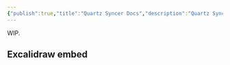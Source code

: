 ```yaml
---
{"publish":true,"title":"Quartz Syncer Docs","description":"Quartz Syncer documentation.","created":"2025-02-10T01:17:09.687+01:00","modified":"2024-12-15T13:53:31.613+01:00","cssclasses":"mado-heading hide-date index-page"}
---
```



WIP.

## Excalidraw embed

<style> .container {font-family: sans-serif; text-align: center;} .button-wrapper button {z-index: 1;height: 40px; width: 100px; margin: 10px;padding: 5px;} .excalidraw .App-menu_top .buttonList { display: flex;} .excalidraw-wrapper { height: 800px; margin: 50px; position: relative;} :root[dir="ltr"] .excalidraw .layer-ui__wrapper .zen-mode-transition.App-menu_bottom--transition-left {transform: none;} </style><script src="https://cdn.jsdelivr.net/npm/react@17/umd/react.production.min.js"></script><script src="https://cdn.jsdelivr.net/npm/react-dom@17/umd/react-dom.production.min.js"></script><script type="text/javascript" src="https://cdn.jsdelivr.net/npm/@excalidraw/excalidraw@0/dist/excalidraw.production.min.js"></script><div id="embedexcalidraw.md1"></div><script>(function(){const InitialData={"type":"excalidraw","version":2,"source":"https://github.com/zsviczian/obsidian-excalidraw-plugin/releases/tag/2.6.8","elements":[{"id":"cMxo_zcjA9I199eZ1XjFk","type":"rectangle","x":-102.80648249788919,"y":-110.87090152161994,"width":307.27197827692595,"height":124.26895141601562,"angle":0,"strokeColor":"#1e1e1e","backgroundColor":"transparent","fillStyle":"solid","strokeWidth":2,"strokeStyle":"solid","roughness":1,"opacity":100,"groupIds":["y-RmpaLWlt_vjk8ft6pFu"],"frameId":null,"index":"a0","roundness":{"type":3},"seed":1723495169,"version":410,"versionNonce":1443276279,"isDeleted":false,"boundElements":[{"type":"text","id":"mHpenEbn"},{"id":"2nrC5TuaNqChOrkwzd7wJ","type":"arrow"}],"updated":1734267330782,"link":null,"locked":false},{"id":"mHpenEbn","type":"text","x":-91.27037739262934,"y":-73.73642581361213,"width":284.19976806640625,"height":50,"angle":0,"strokeColor":"#1e1e1e","backgroundColor":"transparent","fillStyle":"solid","strokeWidth":2,"strokeStyle":"solid","roughness":1,"opacity":100,"groupIds":["y-RmpaLWlt_vjk8ft6pFu"],"frameId":null,"index":"a1","roundness":null,"seed":568745281,"version":258,"versionNonce":139251479,"isDeleted":false,"boundElements":[],"updated":1734267330782,"link":null,"locked":false,"text":"Excalidraw Embeds in Quartz\nusing Quartz Syncer","rawText":"Excalidraw Embeds in Quartz using Quartz Syncer","fontSize":20,"fontFamily":5,"textAlign":"center","verticalAlign":"middle","containerId":"cMxo_zcjA9I199eZ1XjFk","originalText":"Excalidraw Embeds in Quartz using Quartz Syncer","autoResize":true,"lineHeight":1.25},{"id":"2nrC5TuaNqChOrkwzd7wJ","type":"arrow","x":47.5999271348183,"y":22.36328939447077,"width":3.104039669938487,"height":111.55427618012607,"angle":0,"strokeColor":"#1e1e1e","backgroundColor":"transparent","fillStyle":"solid","strokeWidth":2,"strokeStyle":"solid","roughness":1,"opacity":100,"groupIds":["y-RmpaLWlt_vjk8ft6pFu"],"frameId":null,"index":"a2","roundness":{"type":2},"seed":61255969,"version":2038,"versionNonce":2027534711,"isDeleted":false,"boundElements":[],"updated":1734267604616,"link":null,"locked":false,"points":[[0,0],[3.104039669938487,111.55427618012607]],"lastCommittedPoint":null,"startBinding":{"elementId":"cMxo_zcjA9I199eZ1XjFk","focus":0.03352079952105732,"gap":8.9652395000751,"fixedPoint":null},"endBinding":{"elementId":"mmkKuFQjFyYEMgbcI3sSV","focus":0.04155922843541623,"gap":1,"fixedPoint":null},"startArrowhead":null,"endArrowhead":"arrow","elbowed":false},{"id":"mmkKuFQjFyYEMgbcI3sSV","type":"ellipse","x":-109.18552883917599,"y":134.8884881314675,"width":311.6976320738309,"height":173.2256946400362,"angle":0,"strokeColor":"#1e1e1e","backgroundColor":"transparent","fillStyle":"solid","strokeWidth":2,"strokeStyle":"solid","roughness":1,"opacity":100,"groupIds":["y-RmpaLWlt_vjk8ft6pFu"],"frameId":null,"index":"a3","roundness":{"type":2},"seed":1879109825,"version":1373,"versionNonce":601125495,"isDeleted":false,"boundElements":[{"id":"2nrC5TuaNqChOrkwzd7wJ","type":"arrow"},{"type":"text","id":"6Yu0udwE"}],"updated":1734267330782,"link":null,"locked":false},{"id":"6Yu0udwE","type":"text","x":-36.358398492131656,"y":171.25680377362573,"width":165.63986206054688,"height":100,"angle":0,"strokeColor":"#1e1e1e","backgroundColor":"transparent","fillStyle":"solid","strokeWidth":2,"strokeStyle":"solid","roughness":1,"opacity":100,"groupIds":["y-RmpaLWlt_vjk8ft6pFu"],"frameId":null,"index":"a4","roundness":null,"seed":2116058241,"version":1036,"versionNonce":1672285079,"isDeleted":false,"boundElements":[],"updated":1734267330782,"link":null,"locked":false,"text":"Just add publish:\ntrue to the\n*.excalidraw.md\nfrontmatter","rawText":"Just add publish: true to the *.excalidraw.md frontmatter","fontSize":20,"fontFamily":5,"textAlign":"center","verticalAlign":"middle","containerId":"mmkKuFQjFyYEMgbcI3sSV","originalText":"Just add publish: true to the *.excalidraw.md frontmatter","autoResize":true,"lineHeight":1.25},{"id":"76pF6hVbuhlvuAT8z-ijq","type":"rectangle","x":-109.18552900000003,"y":-213.1740305357674,"width":315,"height":85,"angle":0,"strokeColor":"#1e1e1e","backgroundColor":"#a5d8ff","fillStyle":"solid","strokeWidth":2,"strokeStyle":"solid","roughness":1,"opacity":100,"groupIds":[],"frameId":null,"index":"a5","roundness":{"type":3},"seed":1320601241,"version":212,"versionNonce":581882903,"isDeleted":false,"boundElements":[{"type":"text","id":"EDCqN68W"}],"updated":1734267637253,"link":null,"locked":false},{"id":"EDCqN68W","type":"text","x":-103.99538922949222,"y":-208.1740305357674,"width":304.6197204589844,"height":75,"angle":0,"strokeColor":"#1e1e1e","backgroundColor":"#a5d8ff","fillStyle":"solid","strokeWidth":2,"strokeStyle":"solid","roughness":1,"opacity":100,"groupIds":[],"frameId":null,"index":"a6","roundness":null,"seed":759484919,"version":207,"versionNonce":1130978521,"isDeleted":false,"boundElements":[],"updated":1734267637253,"link":null,"locked":false,"text":"TODO: Convert inline\nExcalidraw data to js/css files\nto fix inline escapes...","rawText":"TODO: Convert inline Excalidraw data to js/css files to fix inline escapes...","fontSize":20,"fontFamily":5,"textAlign":"center","verticalAlign":"middle","containerId":"76pF6hVbuhlvuAT8z-ijq","originalText":"TODO: Convert inline Excalidraw data to js/css files to fix inline escapes...","autoResize":true,"lineHeight":1.25}],"appState":{"theme":"dark","viewBackgroundColor":"#ffffff","currentItemStrokeColor":"#1e1e1e","currentItemBackgroundColor":"#a5d8ff","currentItemFillStyle":"solid","currentItemStrokeWidth":2,"currentItemStrokeStyle":"solid","currentItemRoughness":1,"currentItemOpacity":100,"currentItemFontFamily":5,"currentItemFontSize":20,"currentItemTextAlign":"left","currentItemStartArrowhead":null,"currentItemEndArrowhead":"arrow","currentItemArrowType":"round","scrollX":399.78674286400076,"scrollY":363.7169474182776,"zoom":{"value":1.754068},"currentItemRoundness":"round","gridSize":20,"gridStep":5,"gridModeEnabled":false,"gridColor":{"Bold":"rgba(217, 217, 217, 0.5)","Regular":"rgba(230, 230, 230, 0.5)"},"currentStrokeOptions":null,"frameRendering":{"enabled":true,"clip":true,"name":true,"outline":true},"objectsSnapModeEnabled":false,"activeTool":{"type":"selection","customType":null,"locked":false,"lastActiveTool":null}},"files":{}};InitialData.scrollToContent=true;App=()=>{const e=React.useRef(null),t=React.useRef(null),[n,i]=React.useState({width:void 0,height:void 0});return React.useEffect(()=>{i({width:t.current.getBoundingClientRect().width,height:t.current.getBoundingClientRect().height});const e=()=>{i({width:t.current.getBoundingClientRect().width,height:t.current.getBoundingClientRect().height})};return window.addEventListener("resize",e),()=>window.removeEventListener("resize",e)},[t]),React.createElement(React.Fragment,null,React.createElement("div",{className:"excalidraw-wrapper",ref:t},React.createElement(ExcalidrawLib.Excalidraw,{ref:e,width:n.width,height:n.height,initialData:InitialData,viewModeEnabled:!0,zenModeEnabled:!0,gridModeEnabled:!1})))},excalidrawWrapper=document.getElementById("embedexcalidraw.md1");ReactDOM.render(React.createElement(App),excalidrawWrapper);})();</script>
